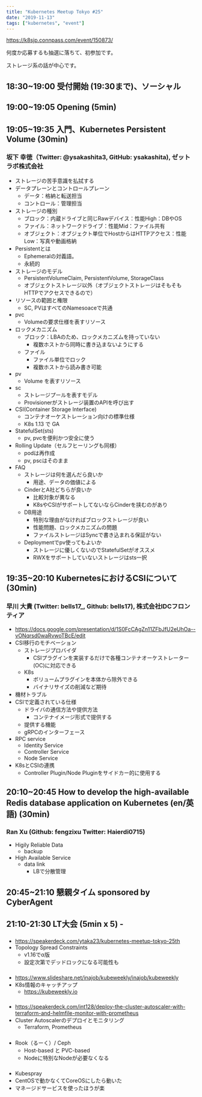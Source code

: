 ```yaml
---
title: "Kubernetes Meetup Tokyo #25"
date: "2019-11-13"
tags: ["kubernetes", "event"]
---
```


https://k8sjp.connpass.com/event/150873/

何度か応募するも抽選に落ちて、初参加です。

ストレージ系の話が中心です。

## 18:30~19:00	受付開始 (19:30まで)、ソーシャル	


## 19:00~19:05	Opening (5min)	


## 19:05~19:35	入門、Kubernetes Persistent Volume (30min)
### 坂下 幸徳（Twitter: @ysakashita3, GitHub: ysakashita), ゼットラボ株式会社
* ストレージの苦手意識を払拭する
* データプレーンとコントロールプレーン
  - データ：格納と転送担当
  - コントロール：管理担当
* ストレージの種別
  - ブロック：内蔵ドライブと同じRawデバイス：性能High：DBやOS
  - ファイル：ネットワークドライブ：性能Mid：ファイル共有
  - オブジェクト：オブジェクト単位でHostからはHTTPアクセス：性能Low：写真や動画格納
* Persistentとは
  - Ephemeralの対義語。
  - 永続的
* ストレージのモデル
  - PersistentVolumeClaim, PersistentVolume, StorageClass
  - オブジェクトストレージ以外（オブジェクトストレージはそもそもHTTPでアクセスできるので）
* リソースの範囲と権限
  - SC, PVはすべてのNamesoaceで共通
* pvc
  - Volumeの要求仕様を表すリソース
* ロックメカニズム
  - ブロック：LBAのため、ロックメカニズムを持っていない
    - 複数ホストから同時に書き込まないようにする
  - ファイル
    - ファイル単位でロック
    - 複数ホストから読み書き可能
* pv
  - Volume を表すリソース
* sc
  - ストレージプールを表すモデル
  - Provisionerがストレージ装置のAPIを呼び出す
* CSI(Container Storage Interface)
  - コンテナオーケストレーション向けの標準仕様
  - K8s 1.13 で GA
* StatefulSet(sts)
  - pv, pvcを便利かつ安全に使う
* Rolling Update（セルフヒーリングも同様）
  - podは再作成
  - pv, pscはそのまま
* FAQ
  - ストレージは何を選んだら良いか
    - 用途、データの価値による
  - CinderとA社どちらが良いか
    - 比較対象が異なる
    - K8sやCSIがサポートしてないならCinderを挟むのがあり
  - DB用途
    - 特別な理由がなければブロックストレージが良い
    - 性能問題、ロックメカニズムの問題
    - ファイルストレージはSyncで書き込まれる保証がない
  - Deploymentでpv使ってもよいか
    - ストレージに優しくないのでStatefulSetがオススメ
    - RWXをサポートしていないストレージはsts一択

## 19:35~20:10	KubernetesにおけるCSIについて (30min)
### 早川 大貴 (Twitter: bells17_, Github: bells17), 株式会社IDCフロンティア
* https://docs.google.com/presentation/d/1S0FcCAgZn11ZFbJfU2eUhOa--vONqrsd0waRvwoTBcE/edit
* CSI移行のモチベーション
  - ストレージプロバイダ
    - CSIプラグインを実装するだけで各種コンテナオーケストレーター(OC)に対応できる
  - K8s
    - ボリュームプラグインを本体から除外できる
    - バイナリサイズの削減など期待
* 機材トラブル
* CSIで定義されている仕様
  - ドライバの通信方法や提供方法
    - コンテナイメージ形式で提供する
  - 提供する機能
  - gRPCのインターフェース
* RPC service
  - Identity Service
  - Controller Service
  - Node Service
* K8sとCSIの連携
  - Controller Plugin/Node Pluginをサイドカー的に使用する

## 20:10~20:45	How to develop the high-available Redis database application on Kubernetes (en/英語) (30min)
### Ran Xu (Github: fengzixu Twitter: Haierdi0715)
* Higily Reliable Data
  - backup
* High Available Service
  - data link
    - LBで分散管理

## 20:45~21:10	懇親タイム sponsored by CyberAgent	


## 21:10-21:30	LT大会 (5min x 5)	-
### 
* https://speakerdeck.com/ytaka23/kubernetes-meetup-tokyo-25th
* Topology Spread Constraints
  - v1.16でα版
  - 設定次第でデッドロックになる可能性も

###
* https://www.slideshare.net/inajob/kubeweekly/inajob/kubeweekly
* K8s情報のキャッチアップ
  - https://kubeweekly.io

### 
* https://speakerdeck.com/int128/deploy-the-cluster-autoscaler-with-terraform-and-helmfile-monitor-with-prometheus
* Cluster Autoscalerのデプロイとモニタリング
  - Terraform, Prometheus

###
* Rook（るーく）/ Ceph
  - Host-based と PVC-based
  - Nodeに特別なNodeが必要なくなる

### 
* Kubespray
* CentOSで動かなくてCoreOSにしたら動いた
* マネージドサービスを使ったほうが楽

